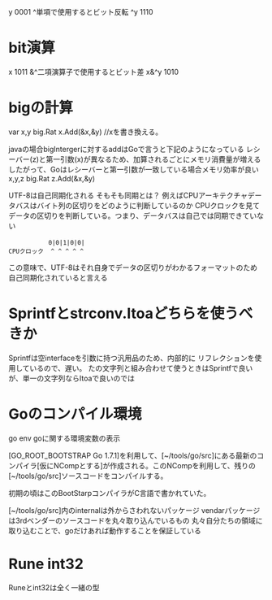 y 0001
^単項で使用するとビット反転     ^y 1110
# bit演算
x 1011
&^二項演算子で使用するとビット差   x&^y 1010


# bigの計算
var x,y big.Rat
x.Add(&x,&y) //xを書き換える。

javaの場合bigIntergerに対するaddはGoで言うと下記のようになっている
レシーバー(z)と第一引数(x)が異なるため、加算されるごとにメモリ消費量が増える
したがって、Goはレシーバーと第一引数が一致している場合メモリ効率が良い
x,y,z big.Rat
z.Add(&x,&y)

UTF-8は自己同期化される
そもそも同期とは？
例えばCPUアーキテクチャデータバスはバイト列の区切りをどのように判断しているのか
CPUクロックを見てデータの区切りを判断している。つまり、データバスは自己では同期できていない

```イメージ
　　　　　　 0|0|1|0|0|
CPUクロック  ^ ^ ^ ^ ^
```

この意味で、UTF-8はそれ自身でデータの区切りがわかるフォーマットのため自己同期化されていると言える

# Sprintfとstrconv.Itoaどちらを使うべきか
Sprintfは空interfaceを引数に持つ汎用品のため、内部的に
リフレクションを使用しているので、遅い。
たの文字列と組み合わせて使うときはSprintfで良いが、単一の文字列ならItoaで良いのでは


# Goのコンパイル環境
go env goに関する環境変数の表示

[GO_ROOT_BOOTSTRAP Go 1.7.1]を利用して、[~/tools/go/src]にある最新のコンパイラ[仮にNCompとする]が作成される。このNCompを利用して、残りの[~/tools/go/src]ソースコードをコンパイルする。

初期の頃はこのBootStarpコンパイラがC言語で書かれていた。

[~/tools/go/src]内のinternalは外からさわれないパッケージ
vendarパッケージは3rdベンダーのソースコードを丸々取り込んでいるもの
丸々自分たちの領域に取り込むことで、goだけあれば動作することを保証している

# Rune int32
Runeとint32は全く一緒の型

